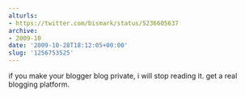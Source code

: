 ```yaml
---
alturls:
- https://twitter.com/bismark/status/5236605637
archive:
- 2009-10
date: '2009-10-28T18:12:05+00:00'
slug: '1256753525'
---
```


if you make your blogger blog private, i will stop reading it. get a real blogging platform.

